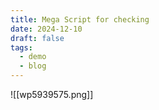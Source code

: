 ```yaml
---
title: Mega Script for checking
date: 2024-12-10
draft: false
tags:
  - demo
  - blog
---
```

![[wp5939575.png]]
